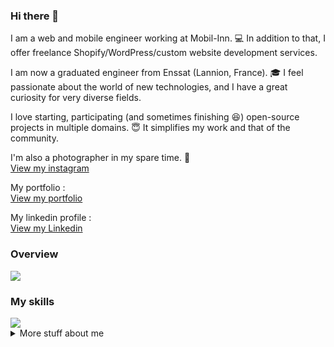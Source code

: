 ### Hi there 👋

I am a web and mobile engineer working at Mobil-Inn. 💻
In addition to that, I offer freelance Shopify/WordPress/custom website development services.

I am now a graduated engineer from Enssat (Lannion, France). 🎓
I feel passionate about the world of new technologies, and I have a great curiosity for very diverse fields.

I love starting, participating (and sometimes finishing 😆) open-source projects in multiple domains. 😇
It simplifies my work and that of the community.

I'm also a photographer in my spare time. 📸 \
[View my instagram](https://www.instagram.com/tony.chouteau/)

My portfolio : \
[View my portfolio](https://www.tonychouteau.fr)

My linkedin profile : \
[View my Linkedin](https://www.linkedin.com/in/tony-chouteau/)

### Overview

<a href="https://github.com/anuraghazra/github-readme-stats">
  <img align="center" src="https://readme-stats.jonas-bernard.dev/api?username=tonychouteau&count_private=true&show_icons=true" />
</a>

### My skills

<a href="https://github.com/anuraghazra/convoychat">
  <img align="center" src="https://readme-stats.jonas-bernard.dev/api/top-langs/?username=tonychouteau&layout=compact&langs_count=8&hide=TeX,Jupyter%20Notebook,Processing" />
</a>

<br/>

<details>
<summary>
  More stuff about me
</summary>

  
## Web developpement

- HTML
- CSS
- Javascript

- React
- Vue.js
- Angular.js

## Other languages

- Python
- Java
- Go

- Liquid (Shopify)
- Lua (Game/Modding)

## Database

- MySQL
- PostgreSQL
- Oracle SQL

- MongoDB

## Data file format

- JSON
- CSV
- XLS

</details>

<!--
**TonyChouteau/tonychouteau** is a ✨ _special_ ✨ repository because its `README.md` (this file) appears on your GitHub profile.

Here are some ideas to get you started:

- 🔭 I’m currently working on ...
- 🌱 I’m currently learning ...
- 👯 I’m looking to collaborate on ...
- 🤔 I’m looking for help with ...
- 💬 Ask me about ...
- 📫 How to reach me: ...
- 😄 Pronouns: ...
- ⚡ Fun fact: ...
-->
